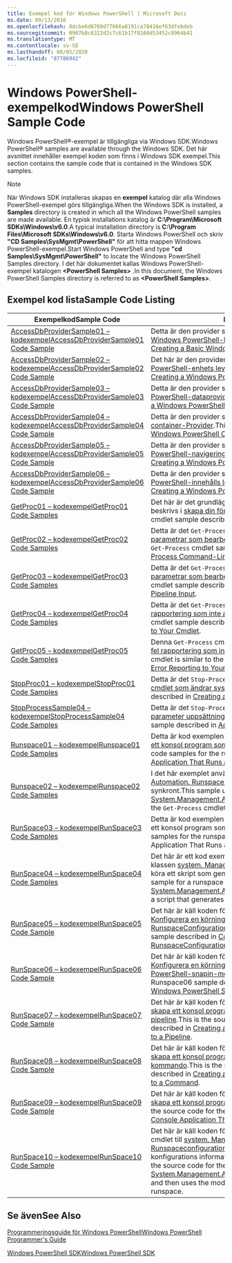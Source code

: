 ```yaml
---
title: Exempel kod för Windows PowerShell | Microsoft Docs
ms.date: 09/13/2016
ms.openlocfilehash: 8dcbe6d8760d77666a8191ca78416ef63dfebdeb
ms.sourcegitcommit: 0907b8c6322d2c7c61b17f8168d53452c8964b41
ms.translationtype: MT
ms.contentlocale: sv-SE
ms.lasthandoff: 08/05/2020
ms.locfileid: "87786942"
---
```

# <a name="windows-powershell-sample-code"></a><span data-ttu-id="a0cc9-102">Windows PowerShell-exempelkod</span><span class="sxs-lookup"><span data-stu-id="a0cc9-102">Windows PowerShell Sample Code</span></span>

<span data-ttu-id="a0cc9-103">Windows PowerShell®-exempel är tillgängliga via Windows SDK.</span><span class="sxs-lookup"><span data-stu-id="a0cc9-103">Windows PowerShell® samples are available through the Windows SDK.</span></span> <span data-ttu-id="a0cc9-104">Det här avsnittet innehåller exempel koden som finns i Windows SDK exempel.</span><span class="sxs-lookup"><span data-stu-id="a0cc9-104">This section contains the sample code that is contained in the Windows SDK samples.</span></span>

> [!NOTE]
> <span data-ttu-id="a0cc9-105">När Windows SDK installeras skapas en **exempel** katalog där alla Windows PowerShell-exempel görs tillgängliga.</span><span class="sxs-lookup"><span data-stu-id="a0cc9-105">When the Windows SDK is installed, a **Samples** directory is created in which all the Windows PowerShell samples are made available.</span></span> <span data-ttu-id="a0cc9-106">En typisk installations katalog är **C:\Program\Microsoft SDKs\Windows\v6.0**.</span><span class="sxs-lookup"><span data-stu-id="a0cc9-106">A typical installation directory is **C:\Program Files\Microsoft SDKs\Windows\v6.0**.</span></span> <span data-ttu-id="a0cc9-107">Starta Windows PowerShell och skriv **"CD Samples\SysMgmt\PowerShell"** för att hitta mappen Windows PowerShell-exempel.</span><span class="sxs-lookup"><span data-stu-id="a0cc9-107">Start Windows PowerShell and type **"cd Samples\SysMgmt\PowerShell"** to locate the Windows PowerShell Samples directory.</span></span> <span data-ttu-id="a0cc9-108">I det här dokumentet kallas Windows PowerShell-exempel katalogen **\<PowerShell Samples>** .</span><span class="sxs-lookup"><span data-stu-id="a0cc9-108">In this document, the Windows PowerShell Samples directory is referred to as **\<PowerShell Samples>**.</span></span>

## <a name="sample-code-listing"></a><span data-ttu-id="a0cc9-109">Exempel kod lista</span><span class="sxs-lookup"><span data-stu-id="a0cc9-109">Sample Code Listing</span></span>

|                                    <span data-ttu-id="a0cc9-110">Exempelkod</span><span class="sxs-lookup"><span data-stu-id="a0cc9-110">Sample Code</span></span>                                    |                                                                                                                                           <span data-ttu-id="a0cc9-111">Description</span><span class="sxs-lookup"><span data-stu-id="a0cc9-111">Description</span></span>                                                                                                                                           |
| --------------------------------------------------------------------------------- | ----------------------------------------------------------------------------------------------------------------------------------------------------------------------------------------------------------------------------------------------------------------------------------------------- |
| [<span data-ttu-id="a0cc9-112">AccessDbProviderSample01 – kodexempel</span><span class="sxs-lookup"><span data-stu-id="a0cc9-112">AccessDbProviderSample01 Code Sample</span></span>](./accessdbprovidersample01-code-sample.md) | <span data-ttu-id="a0cc9-113">Detta är den provider som beskrivs i [skapa en grundläggande Windows PowerShell-Provider](./creating-a-basic-windows-powershell-provider.md).</span><span class="sxs-lookup"><span data-stu-id="a0cc9-113">This is the provider described in [Creating a Basic Windows PowerShell Provider](./creating-a-basic-windows-powershell-provider.md).</span></span>                                                                                                                                                            |
| [<span data-ttu-id="a0cc9-114">AccessDbProviderSample02 – kodexempel</span><span class="sxs-lookup"><span data-stu-id="a0cc9-114">AccessDbProviderSample02 Code Sample</span></span>](./accessdbprovidersample02-code-sample.md) | <span data-ttu-id="a0cc9-115">Det här är den provider som beskrivs i [skapa en Windows PowerShell-enhets leverantör](./creating-a-windows-powershell-drive-provider.md).</span><span class="sxs-lookup"><span data-stu-id="a0cc9-115">This is the provider described in [Creating a Windows PowerShell Drive Provider](./creating-a-windows-powershell-drive-provider.md).</span></span>                                                                                                                                                            |
| [<span data-ttu-id="a0cc9-116">AccessDbProviderSample03 – kodexempel</span><span class="sxs-lookup"><span data-stu-id="a0cc9-116">AccessDbProviderSample03 Code Sample</span></span>](./accessdbprovidersample03-code-sample.md) | <span data-ttu-id="a0cc9-117">Detta är den provider som beskrivs i [skapa en Windows PowerShell-dataprovider](./creating-a-windows-powershell-item-provider.md).</span><span class="sxs-lookup"><span data-stu-id="a0cc9-117">This is the provider described in [Creating a Windows PowerShell Item Provider](./creating-a-windows-powershell-item-provider.md).</span></span>                                                                                                                                                              |
| [<span data-ttu-id="a0cc9-118">AccessDbProviderSample04 – kodexempel</span><span class="sxs-lookup"><span data-stu-id="a0cc9-118">AccessDbProviderSample04 Code Sample</span></span>](./accessdbprovidersample04-code-sample.md) | <span data-ttu-id="a0cc9-119">Detta är den provider som beskrivs i [skapa en Windows PowerShell container-Provider](./creating-a-windows-powershell-container-provider.md).</span><span class="sxs-lookup"><span data-stu-id="a0cc9-119">This is the provider described in [Creating a Windows PowerShell Container Provider](./creating-a-windows-powershell-container-provider.md).</span></span>                                                                                                                                                    |
| [<span data-ttu-id="a0cc9-120">AccessDbProviderSample05 – kodexempel</span><span class="sxs-lookup"><span data-stu-id="a0cc9-120">AccessDbProviderSample05 Code Sample</span></span>](./accessdbprovidersample05-code-sample.md) | <span data-ttu-id="a0cc9-121">Detta är den provider som beskrivs i [skapa en Windows PowerShell-navigerings leverantör](./creating-a-windows-powershell-navigation-provider.md).</span><span class="sxs-lookup"><span data-stu-id="a0cc9-121">This is the provider described in [Creating a Windows PowerShell Navigation Provider](./creating-a-windows-powershell-navigation-provider.md).</span></span>                                                                                                                                                  |
| [<span data-ttu-id="a0cc9-122">AccessDbProviderSample06 – kodexempel</span><span class="sxs-lookup"><span data-stu-id="a0cc9-122">AccessDbProviderSample06 Code Sample</span></span>](./accessdbprovidersample06-code-sample.md) | <span data-ttu-id="a0cc9-123">Detta är den provider som beskrivs i [skapa en Windows PowerShell-innehålls leverantör](./creating-a-windows-powershell-content-provider.md).</span><span class="sxs-lookup"><span data-stu-id="a0cc9-123">This is the provider described in [Creating a Windows PowerShell Content Provider](./creating-a-windows-powershell-content-provider.md).</span></span>                                                                                                                                                        |
| [<span data-ttu-id="a0cc9-124">GetProc01 – kodexempel</span><span class="sxs-lookup"><span data-stu-id="a0cc9-124">GetProc01 Code Samples</span></span>](./getproc01-code-samples.md)                             | <span data-ttu-id="a0cc9-125">Det här är det grundläggande `Get-Process` cmdlet-exemplet som beskrivs i [skapa din första cmdlet](../cmdlet/creating-a-cmdlet-without-parameters.md).</span><span class="sxs-lookup"><span data-stu-id="a0cc9-125">This is the basic `Get-Process` cmdlet sample described in [Creating Your First Cmdlet](../cmdlet/creating-a-cmdlet-without-parameters.md).</span></span>                                                                                                                                                     |
| [<span data-ttu-id="a0cc9-126">GetProc02 – kodexempel</span><span class="sxs-lookup"><span data-stu-id="a0cc9-126">GetProc02 Code Samples</span></span>](./getproc02-code-samples.md)                             | <span data-ttu-id="a0cc9-127">Detta är det `Get-Process` cmdlet-exempel som beskrivs i [lägga till parametrar som bearbetar kommando rads indatatyper](../cmdlet/adding-parameters-that-process-command-line-input.md).</span><span class="sxs-lookup"><span data-stu-id="a0cc9-127">This is the `Get-Process` cmdlet sample described in [Adding Parameters that Process Command-Line Input](../cmdlet/adding-parameters-that-process-command-line-input.md).</span></span>                                                                                                                       |
| [<span data-ttu-id="a0cc9-128">GetProc03 – kodexempel</span><span class="sxs-lookup"><span data-stu-id="a0cc9-128">GetProc03 Code Samples</span></span>](./getproc03-code-samples.md)                             | <span data-ttu-id="a0cc9-129">Detta är det `Get-Process` cmdlet-exempel som beskrivs i [lägga till parametrar som bearbetar pipeline-inflöden](../cmdlet/adding-parameters-that-process-pipeline-input.md).</span><span class="sxs-lookup"><span data-stu-id="a0cc9-129">This is the `Get-Process` cmdlet sample described in [Adding Parameters that Process Pipeline Input](../cmdlet/adding-parameters-that-process-pipeline-input.md).</span></span>                                                                                                                               |
| [<span data-ttu-id="a0cc9-130">GetProc04 – kodexempel</span><span class="sxs-lookup"><span data-stu-id="a0cc9-130">GetProc04 Code Samples</span></span>](./getproc04-code-samples.md)                             | <span data-ttu-id="a0cc9-131">Detta är det `Get-Process` cmdlet-exempel som beskrivs i [lägga till fel rapportering som inte avslutas till din cmdlet](../cmdlet/adding-non-terminating-error-reporting-to-your-cmdlet.md).</span><span class="sxs-lookup"><span data-stu-id="a0cc9-131">This is the `Get-Process` cmdlet sample described in [Adding Nonterminating Error Reporting to Your Cmdlet](../cmdlet/adding-non-terminating-error-reporting-to-your-cmdlet.md).</span></span>                                                                                                                |
| [<span data-ttu-id="a0cc9-132">GetProc05 – kodexempel</span><span class="sxs-lookup"><span data-stu-id="a0cc9-132">GetProc05 Code Samples</span></span>](./getproc05-code-samples.md)                             | <span data-ttu-id="a0cc9-133">Denna `Get-Process` cmdlet liknar den cmdlet som beskrivs i [lägga till fel rapportering som inte avslutas till din cmdlet](../cmdlet/adding-non-terminating-error-reporting-to-your-cmdlet.md).</span><span class="sxs-lookup"><span data-stu-id="a0cc9-133">This `Get-Process` cmdlet is similar to the cmdlet described in [Adding Nonterminating Error Reporting to Your Cmdlet](../cmdlet/adding-non-terminating-error-reporting-to-your-cmdlet.md).</span></span>                                                                                                     |
| [<span data-ttu-id="a0cc9-134">StopProc01 – kodexempel</span><span class="sxs-lookup"><span data-stu-id="a0cc9-134">StopProc01 Code Samples</span></span>](./stopproc01-code-samples.md)                           | <span data-ttu-id="a0cc9-135">Detta är det `Stop-Process` cmdlet-exempel som beskrivs i [skapa en cmdlet som ändrar systemet](../cmdlet/creating-a-cmdlet-that-modifies-the-system.md).</span><span class="sxs-lookup"><span data-stu-id="a0cc9-135">This is the `Stop-Process` cmdlet sample described in [Creating a Cmdlet That Modifies the System](../cmdlet/creating-a-cmdlet-that-modifies-the-system.md).</span></span>                                                                                                                                    |
| [<span data-ttu-id="a0cc9-136">StopProcessSample04 – kodexempel</span><span class="sxs-lookup"><span data-stu-id="a0cc9-136">StopProcessSample04 Code Samples</span></span>](./stopprocesssample04-code-samples.md)         | <span data-ttu-id="a0cc9-137">Detta är det `Stop-Process` cmdlet-exempel som beskrivs i [lägga till parameter uppsättningar i en cmdlet](../cmdlet/adding-parameter-sets-to-a-cmdlet.md).</span><span class="sxs-lookup"><span data-stu-id="a0cc9-137">This is the `Stop-Process` cmdlet sample described in [Adding Parameter Sets to a Cmdlet](../cmdlet/adding-parameter-sets-to-a-cmdlet.md).</span></span>                                                                                                                                                      |
| [<span data-ttu-id="a0cc9-138">Runspace01 – kodexempel</span><span class="sxs-lookup"><span data-stu-id="a0cc9-138">Runspace01 Code Samples</span></span>](./runspace01-code-samples.md)                           | <span data-ttu-id="a0cc9-139">Detta är kod exemplen för körnings utrymme som beskrivs i [skapa ett konsol program som kör ett angivet kommando](/dotnet/csharp/programming-guide/inside-a-program/hello-world-your-first-program).</span><span class="sxs-lookup"><span data-stu-id="a0cc9-139">These are the code samples for the runspace described in [Creating a Console Application That Runs a Specified Command](/dotnet/csharp/programming-guide/inside-a-program/hello-world-your-first-program).</span></span>                                                                                      |
| [<span data-ttu-id="a0cc9-140">Runspace02 – kodexempel</span><span class="sxs-lookup"><span data-stu-id="a0cc9-140">Runspace02 Code Samples</span></span>](./runspace02-code-samples.md)                           | <span data-ttu-id="a0cc9-141">I det här exemplet används klassen [system. Management. Automation. Runspaceinvoke](/dotnet/api/System.Management.Automation.RunspaceInvoke) för att köra `Get-Process` cmdleten synkront.</span><span class="sxs-lookup"><span data-stu-id="a0cc9-141">This sample uses the [System.Management.Automation.Runspaceinvoke](/dotnet/api/System.Management.Automation.RunspaceInvoke) class to execute the `Get-Process` cmdlet synchronously.</span></span>                                                                                                            |
| [<span data-ttu-id="a0cc9-142">RunSpace03 – kodexempel</span><span class="sxs-lookup"><span data-stu-id="a0cc9-142">RunSpace03 Code Samples</span></span>](./runspace03-code-samples.md)                           | <span data-ttu-id="a0cc9-143">Detta är kod exemplen för körnings utrymme som beskrivs i "skapa ett konsol program som kör ett angivet skript".</span><span class="sxs-lookup"><span data-stu-id="a0cc9-143">These are the code samples for the runspace described in "Creating a Console Application That Runs a Specified Script".</span></span>                                                                                                                                                                         |
| [<span data-ttu-id="a0cc9-144">RunSpace04 – kodexempel</span><span class="sxs-lookup"><span data-stu-id="a0cc9-144">RunSpace04 Code Samples</span></span>](./runspace04-code-samples.md)                           | <span data-ttu-id="a0cc9-145">Det här är ett kod exempel för en körnings utrymme som använder klassen [system. Management. Automation. Runspaceinvoke](/dotnet/api/System.Management.Automation.RunspaceInvoke) för att köra ett skript som genererar ett avslutande fel.</span><span class="sxs-lookup"><span data-stu-id="a0cc9-145">This is a code sample for a runspace that uses the [System.Management.Automation.Runspaceinvoke](/dotnet/api/System.Management.Automation.RunspaceInvoke) class to execute a script that generates a terminating error.</span></span>                                                                         |
| [<span data-ttu-id="a0cc9-146">RunSpace05 – kodexempel</span><span class="sxs-lookup"><span data-stu-id="a0cc9-146">RunSpace05 Code Sample</span></span>](./runspace05-code-sample.md)                             | <span data-ttu-id="a0cc9-147">Det här är käll koden för Runspace05-exemplet som beskrivs i [Konfigurera en körnings utrymme med hjälp av RunspaceConfiguration](https://msdn.microsoft.com/42681d19-2d05-4975-befd-afb1990e79b2).</span><span class="sxs-lookup"><span data-stu-id="a0cc9-147">This is the source code for the Runspace05 sample described in [Configuring a Runspace Using RunspaceConfiguration](https://msdn.microsoft.com/42681d19-2d05-4975-befd-afb1990e79b2).</span></span>                                                                                                           |
| [<span data-ttu-id="a0cc9-148">RunSpace06 – kodexempel</span><span class="sxs-lookup"><span data-stu-id="a0cc9-148">RunSpace06 Code Sample</span></span>](./runspace06-code-sample.md)                             | <span data-ttu-id="a0cc9-149">Det här är käll koden för Runspace06-exemplet som beskrivs i [Konfigurera en körnings utrymme med hjälp av en Windows PowerShell-snapin-modul](https://msdn.microsoft.com/a7289ee8-9732-49ee-91c7-d533e9538b83).</span><span class="sxs-lookup"><span data-stu-id="a0cc9-149">This is the source code for the Runspace06 sample described in [Configuring a Runspace Using a Windows PowerShell Snap-in](https://msdn.microsoft.com/a7289ee8-9732-49ee-91c7-d533e9538b83).</span></span>                                                                                                    |
| [<span data-ttu-id="a0cc9-150">RunSpace07 – kodexempel</span><span class="sxs-lookup"><span data-stu-id="a0cc9-150">RunSpace07 Code Sample</span></span>](./runspace07-code-sample.md)                             | <span data-ttu-id="a0cc9-151">Det här är käll koden för Runspace07-exemplet som beskrivs i [skapa ett konsol program som lägger till kommandon i en pipeline](https://msdn.microsoft.com/01eb7808-e97b-4905-80be-9e2fa38c262e).</span><span class="sxs-lookup"><span data-stu-id="a0cc9-151">This is the source code for the Runspace07 sample described in [Creating a Console Application That Adds Commands to a Pipeline](https://msdn.microsoft.com/01eb7808-e97b-4905-80be-9e2fa38c262e).</span></span>                                                                                              |
| [<span data-ttu-id="a0cc9-152">RunSpace08 – kodexempel</span><span class="sxs-lookup"><span data-stu-id="a0cc9-152">RunSpace08 Code Sample</span></span>](./runspace08-code-sample.md)                             | <span data-ttu-id="a0cc9-153">Det här är käll koden för Runspace08-exemplet som beskrivs i [skapa ett konsol program som lägger till parametrar till ett kommando](https://msdn.microsoft.com/848b2b46-60f1-4a86-b448-cfc7c0cccfba).</span><span class="sxs-lookup"><span data-stu-id="a0cc9-153">This is the source code for the Runspace08 sample described in [Creating a Console Application That Adds Parameters to a Command](https://msdn.microsoft.com/848b2b46-60f1-4a86-b448-cfc7c0cccfba).</span></span>                                                                                             |
| [<span data-ttu-id="a0cc9-154">RunSpace09 – kodexempel</span><span class="sxs-lookup"><span data-stu-id="a0cc9-154">RunSpace09 Code Sample</span></span>](./runspace09-code-sample.md)                             | <span data-ttu-id="a0cc9-155">Det här är käll koden för Runspace09-exemplet som beskrivs i [skapa ett konsol program som anropar en pipeline asynkront](https://msdn.microsoft.com/198c1c94-2a06-457e-93ce-c0d910618e47).</span><span class="sxs-lookup"><span data-stu-id="a0cc9-155">This is the source code for the Runspace09 sample described in [Creating a Console Application That Invokes a Pipeline Asynchronously](https://msdn.microsoft.com/198c1c94-2a06-457e-93ce-c0d910618e47).</span></span>                                                                                        |
| [<span data-ttu-id="a0cc9-156">RunSpace10 – kodexempel</span><span class="sxs-lookup"><span data-stu-id="a0cc9-156">RunSpace10 Code Sample</span></span>](./runspace10-code-sample.md)                             | <span data-ttu-id="a0cc9-157">Det här är käll koden för Runspace10-exemplet, som lägger till en cmdlet till [system. Management. Automation. körnings utrymmen. Runspaceconfiguration](/dotnet/api/System.Management.Automation.Runspaces.RunspaceConfiguration) och använder sedan den ändrade konfigurations informationen för att skapa körnings utrymme.</span><span class="sxs-lookup"><span data-stu-id="a0cc9-157">This is the source code for the Runspace10 sample, which adds a cmdlet to [System.Management.Automation.Runspaces.Runspaceconfiguration](/dotnet/api/System.Management.Automation.Runspaces.RunspaceConfiguration) and then uses the modified configuration information to create the runspace.</span></span> |

## <a name="see-also"></a><span data-ttu-id="a0cc9-158">Se även</span><span class="sxs-lookup"><span data-stu-id="a0cc9-158">See Also</span></span>

[<span data-ttu-id="a0cc9-159">Programmeringsguide för Windows PowerShell</span><span class="sxs-lookup"><span data-stu-id="a0cc9-159">Windows PowerShell Programmer's Guide</span></span>](./windows-powershell-programmer-s-guide.md)

[<span data-ttu-id="a0cc9-160">Windows PowerShell SDK</span><span class="sxs-lookup"><span data-stu-id="a0cc9-160">Windows PowerShell SDK</span></span>](../windows-powershell-reference.md)
